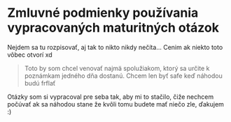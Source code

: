# Zmluvné podmienky používania vypracovaných maturitných otázok
Nejdem sa tu rozpisovať, aj tak to nikto nikdy nečíta... Cenim ak niekto toto vôbec otvorí xd  

> Toto by som chcel venovať najmä spolužiakom, ktorý sa určite k poznámkam jedného dňa dostanú. Chcem len byť safe keď náhodou budú frflať 

Otázky som si vypracoval pre seba tak, aby mi to stačilo, čiže nechcem počúvať ak sa náhodou stane že kvôli tomu budete mať niečo zle, ďakujem :)
